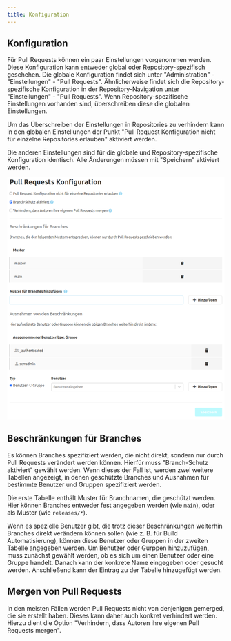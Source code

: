 ```yaml
---
title: Konfiguration
---
```


## Konfiguration

Für Pull Requests können ein paar Einstellungen vorgenommen werden.
Diese Konfiguration kann entweder global oder Repository-spezifisch geschehen. Die globale Konfiguration
findet sich unter "Administration" - "Einstellungen" - "Pull Requests". Ähnlicherweise findet sich die
Repository-spezifische Konfiguration in der Repository-Navigation unter "Einstellungen" - "Pull Requests".
Wenn Repository-spezifische Einstellungen vorhanden sind, überschreiben diese die globalen Einstellungen.

Um das Überschreiben der Einstellungen in Repositories zu verhindern kann in den globalen Einstellungen der
Punkt "Pull Request Konfiguration nicht für einzelne Repositories erlauben" aktiviert werden.

Die anderen Einstellungen sind für die globale und Repository-spezifische Konfiguration identisch.
Alle Änderungen müssen mit "Speichern" aktiviert werden.

![Configuration for protected branches](assets/pull_request_configuration.png)

## Beschränkungen für Branches

Es können Branches spezifiziert werden, die nicht direkt, sondern nur durch Pull Requests verändert werden können.
Hierfür muss "Branch-Schutz aktiviert" gewählt werden. Wenn dieses der Fall ist, werden zwei weitere Tabellen
angezeigt, in denen geschützte Branches und Ausnahmen für bestimmte Benutzer und Gruppen spezifiziert werden.

Die erste Tabelle enthält Muster für Branchnamen, die geschützt werden. Hier können Branches entweder fest
angegeben werden (wie `main`), oder als Muster (wie `releases/*`).

Wenn es spezielle Benutzer gibt, die trotz dieser Beschränkungen weiterhin Branches direkt verändern können sollen
(wie z. B. für Build Automatisierung), können diese Benutzer oder Gruppen in der zweiten Tabelle angegeben werden.
Um Benutzer oder Gurppen hinzuzufügen, muss zunächst gewählt werden, ob es sich um einen Benutzer oder eine Gruppe
handelt. Danach kann der konkrete Name eingegeben oder gesucht werden. Anschließend kann der Eintrag zu der Tabelle
hinzugefügt werden.

## Mergen von Pull Requests

In den meisten Fällen werden Pull Requests nicht von denjenigen gemerged, die sie erstellt haben. Dieses kann
daher auch konkret verhindert werden. Hierzu dient die Option "Verhindern, dass Autoren ihre eigenen Pull
Requests mergen".
